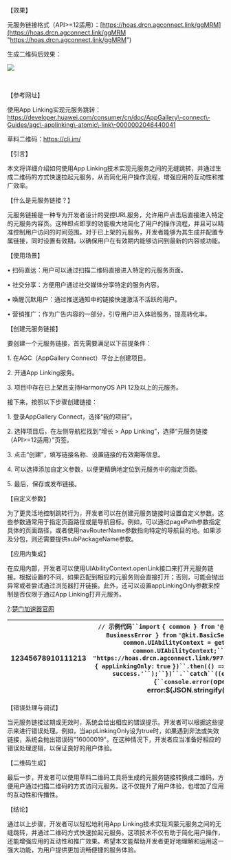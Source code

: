 
【效果】


元服务链接格式（API\>\=12适用）：[https://hoas.drcn.agconnect.link/ggMRM](https://hoas.drcn.agconnect.link/ggMRM "https://hoas.drcn.agconnect.link/ggMRM")


生成二维码后效果：


![](https://img2024.cnblogs.com/blog/468667/202411/468667-20241127061139525-1716439033.png)


​ 


【参考网址】


使用App Linking实现元服务跳转：https://developer.huawei.com/consumer/cn/doc/AppGallery\-connect\-Guides/agc\-applinking\-atomic\-link\-0000002046440041


草料二维码：https://cli.im/


【引言】


本文将详细介绍如何使用App Linking技术实现元服务之间的无缝跳转，并通过生成二维码的方式快速拉起元服务，从而简化用户操作流程，增强应用的互动性和推广效率。


【什么是元服务链接？】


元服务链接是一种专为开发者设计的受控URL服务，允许用户点击后直接进入特定的元服务内容页。这种即点即享的功能极大地简化了用户的操作流程，并且可以精准控制用户访问的时间范围。对于已上架的元服务，开发者能够为其生成并配置专属链接，同时设置有效期，以确保用户在有效期内能够访问到最新的内容或功能。


【使用场景】


• 扫码直达：用户可以通过扫描二维码直接进入特定的元服务页面。


• 社交分享：方便用户通过社交媒体分享特定的服务内容。


• 唤醒沉默用户：通过推送通知中的链接快速激活不活跃的用户。


• 营销推广：作为广告内容的一部分，引导用户进入体验服务，提高转化率。


【创建元服务链接】


要创建一个元服务链接，首先需要满足以下前提条件：


1\. 在AGC（AppGallery Connect）平台上创建项目。


2\. 开通App Linking服务。


3\. 项目中存在已上架且支持HarmonyOS API 12及以上的元服务。


接下来，按照以下步骤创建链接：


1\. 登录AppGallery Connect，选择“我的项目”。


2\. 选择项目后，在左侧导航栏找到“增长 \> App Linking”，选择“元服务链接（API\>\=12适用）”页签。


3\. 点击“创建”，填写链接名称、设置链接的有效期等信息。


4\. 可以选择添加自定义参数，以便更精确地定位到元服务中的指定页面。


5\. 最后，保存或发布链接。


【自定义参数】


为了更灵活地控制跳转行为，开发者可以在创建元服务链接时设置自定义参数。这些参数通常用于指定页面路径或是导航目标。例如，可以通过pagePath参数指定具体的页面路径，或者使用navRouterName参数指向特定的导航目的地。如果涉及分包，则还需要提供subPackageName参数。


【应用内集成】


在应用内部，开发者可以使用UIAbilityContext.openLink接口来打开元服务链接。根据设置的不同，如果匹配到相应的元服务则会直接打开；否则，可能会抛出异常或者尝试通过浏览器打开链接。此外，还可以设置appLinkingOnly参数来控制是否仅限于通过App Linking打开元服务。



[?](https://github.com):[楚门加速器官网](https://chuanggeye.com)

| 12345678910111213 | `// 示例代码``import` `{ common } from` `'@kit.AbilityKit'``;``import` `{ BusinessError } from` `'@kit.BasicServicesKit'``;` `let` `context: common.UIAbilityContext = getContext(``this``) as common.UIAbilityContext;``let` `link: string =` `"https://hoas.drcn.agconnect.link/9P7g"``;``context.openLink(link, { appLinkingOnly:` `true` `})``.then(() => {``console.info(``'openlink success.'``);``})``.``catch``((error: BusinessError) => {``console.error(`openlink failed. error:${JSON.stringify(error)}`);``});` |
| --- | --- |



【错误处理与调试】


当元服务链接过期或无效时，系统会给出相应的错误提示。开发者可以根据这些提示来进行错误处理。例如，当appLinkingOnly设为true时，如果遇到非法或失效链接，系统会抛出错误码"16000019"。在这种情况下，开发者应当准备好相应的错误处理逻辑，以保证良好的用户体验。


【二维码生成】


最后一步，开发者可以使用草料二维码工具将生成的元服务链接转换成二维码，方便用户通过扫描二维码的方式访问元服务。这不仅提升了用户体验，也增加了应用的互动性和传播性。


【结论】


通过以上步骤，开发者可以轻松地利用App Linking技术实现鸿蒙元服务之间的无缝跳转，并通过二维码方式快速拉起元服务。这项技术不仅有助于简化用户操作，还能增强应用的互动性和推广效果。希望本文能帮助开发者更好地理解和运用这一强大功能，为用户提供更加流畅便捷的服务体验。


